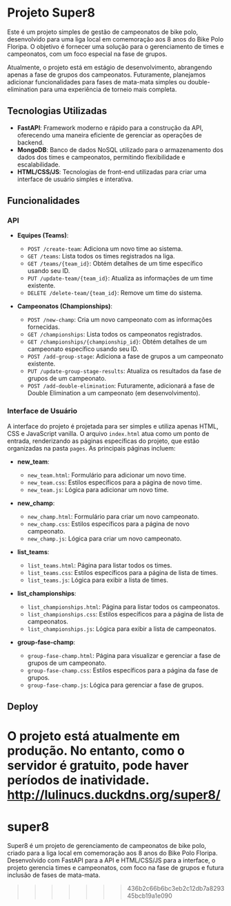 # Projeto Super8

Este é um projeto simples de gestão de campeonatos de bike polo, desenvolvido para uma liga local em comemoração aos 8 anos do Bike Polo Floripa. O objetivo é fornecer uma solução para o gerenciamento de times e campeonatos, com um foco especial na fase de grupos.

Atualmente, o projeto está em estágio de desenvolvimento, abrangendo apenas a fase de grupos dos campeonatos. Futuramente, planejamos adicionar funcionalidades para fases de mata-mata simples ou double-elimination para uma experiência de torneio mais completa.

## Tecnologias Utilizadas

- **FastAPI**: Framework moderno e rápido para a construção da API, oferecendo uma maneira eficiente de gerenciar as operações de backend.
- **MongoDB**: Banco de dados NoSQL utilizado para o armazenamento dos dados dos times e campeonatos, permitindo flexibilidade e escalabilidade.
- **HTML/CSS/JS**: Tecnologias de front-end utilizadas para criar uma interface de usuário simples e interativa.

## Funcionalidades

### API

- **Equipes (Teams)**:
  - `POST /create-team`: Adiciona um novo time ao sistema.
  - `GET /teams`: Lista todos os times registrados na liga.
  - `GET /teams/{team_id}`: Obtém detalhes de um time específico usando seu ID.
  - `PUT /update-team/{team_id}`: Atualiza as informações de um time existente.
  - `DELETE /delete-team/{team_id}`: Remove um time do sistema.

- **Campeonatos (Championships)**:
  - `POST /new-champ`: Cria um novo campeonato com as informações fornecidas.
  - `GET /championships`: Lista todos os campeonatos registrados.
  - `GET /championships/{championship_id}`: Obtém detalhes de um campeonato específico usando seu ID.
  - `POST /add-group-stage`: Adiciona a fase de grupos a um campeonato existente.
  - `PUT /update-group-stage-results`: Atualiza os resultados da fase de grupos de um campeonato.
  - `POST /add-double-elimination`: Futuramente, adicionará a fase de Double Elimination a um campeonato (em desenvolvimento).

### Interface de Usuário

A interface do projeto é projetada para ser simples e utiliza apenas HTML, CSS e JavaScript vanilla. O arquivo `index.html` atua como um ponto de entrada, renderizando as páginas específicas do projeto, que estão organizadas na pasta `pages`. As principais páginas incluem:

- **new_team**:
  - `new_team.html`: Formulário para adicionar um novo time.
  - `new_team.css`: Estilos específicos para a página de novo time.
  - `new_team.js`: Lógica para adicionar um novo time.

- **new_champ**:
  - `new_champ.html`: Formulário para criar um novo campeonato.
  - `new_champ.css`: Estilos específicos para a página de novo campeonato.
  - `new_champ.js`: Lógica para criar um novo campeonato.

- **list_teams**:
  - `list_teams.html`: Página para listar todos os times.
  - `list_teams.css`: Estilos específicos para a página de lista de times.
  - `list_teams.js`: Lógica para exibir a lista de times.

- **list_championships**:
  - `list_championships.html`: Página para listar todos os campeonatos.
  - `list_championships.css`: Estilos específicos para a página de lista de campeonatos.
  - `list_championships.js`: Lógica para exibir a lista de campeonatos.

- **group-fase-champ**:
  - `group-fase-champ.html`: Página para visualizar e gerenciar a fase de grupos de um campeonato.
  - `group-fase-champ.css`: Estilos específicos para a página da fase de grupos.
  - `group-fase-champ.js`: Lógica para gerenciar a fase de grupos.

## Deploy

O projeto está atualmente em produção. No entanto, como o servidor é gratuito, pode haver períodos de inatividade. http://lulinucs.duckdns.org/super8/
=======
# super8
Super8 é um projeto de gerenciamento de campeonatos de bike polo, criado para a liga local em comemoração aos 8 anos do Bike Polo Floripa. Desenvolvido com FastAPI para a API e HTML/CSS/JS para a interface, o projeto gerencia times e campeonatos, com foco na fase de grupos e futura inclusão de fases de mata-mata.
>>>>>>> 436b2c66b6bc3eb2c12db7a829345bcb19a1e090
